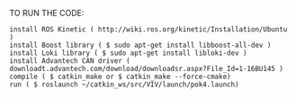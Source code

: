 TO RUN THE CODE:

    install ROS Kinetic ( http://wiki.ros.org/kinetic/Installation/Ubuntu )
    install Boost library ( $ sudo apt-get install libboost-all-dev )
    install Loki library ( $ sudo apt-get install libloki-dev )
    install Advantech CAN driver ( downloadt.advantech.com/download/downloadsr.aspx?File_Id=1-16BU145 )
    compile ( $ catkin_make or $ catkin_make --force-cmake)
    run ( $ roslaunch ~/catkin_ws/src/VIV/launch/pok4.launch)

